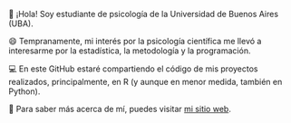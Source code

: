 👋 ¡Hola! Soy estudiante de psicología de la Universidad de Buenos Aires (UBA).

😄 Tempranamente, mi interés por la psicología científica me llevó a interesarme por la estadística, la metodología y la programación. 

💻 En este GitHub estaré compartiendo el código de mis proyectos realizados, principalmente, en R (y aunque en menor medida, también en Python).  

📩 Para saber más acerca de mí, puedes visitar [mi sitio web](http://francosbenitez.netlify.app).  


